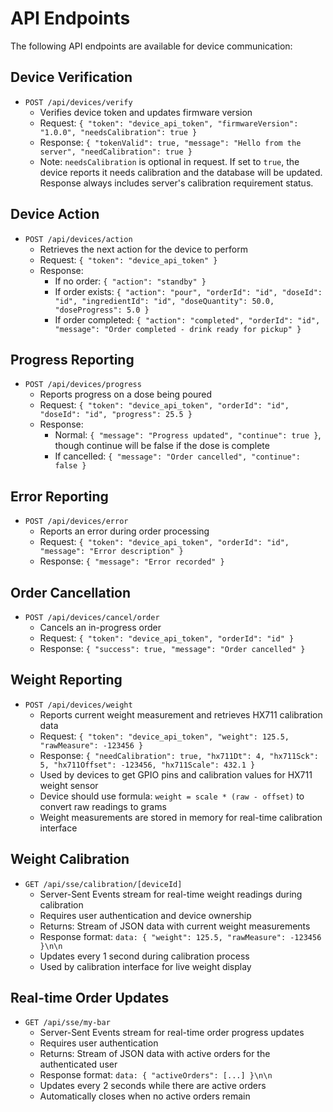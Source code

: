 # API Endpoints

The following API endpoints are available for device communication:

## Device Verification

- `POST /api/devices/verify`
  - Verifies device token and updates firmware version
  - Request: `{ "token": "device_api_token", "firmwareVersion": "1.0.0", "needsCalibration": true }`
  - Response: `{ "tokenValid": true, "message": "Hello from the server", "needCalibration": true }`
  - Note: `needsCalibration` is optional in request. If set to `true`, the device reports it needs calibration and the database will be updated. Response always includes server's calibration requirement status.

## Device Action

- `POST /api/devices/action`
  - Retrieves the next action for the device to perform
  - Request: `{ "token": "device_api_token" }`
  - Response:
    - If no order: `{ "action": "standby" }`
    - If order exists: `{ "action": "pour", "orderId": "id", "doseId": "id", "ingredientId": "id", "doseQuantity": 50.0, "doseProgress": 5.0 }`
    - If order completed: `{ "action": "completed", "orderId": "id", "message": "Order completed - drink ready for pickup" }`

## Progress Reporting

- `POST /api/devices/progress`
  - Reports progress on a dose being poured
  - Request: `{ "token": "device_api_token", "orderId": "id", "doseId": "id", "progress": 25.5 }`
  - Response:
    - Normal: `{ "message": "Progress updated", "continue": true }`, though continue will be false if the dose is complete
    - If cancelled: `{ "message": "Order cancelled", "continue": false }`

## Error Reporting

- `POST /api/devices/error`
  - Reports an error during order processing
  - Request: `{ "token": "device_api_token", "orderId": "id", "message": "Error description" }`
  - Response: `{ "message": "Error recorded" }`

## Order Cancellation

- `POST /api/devices/cancel/order`
  - Cancels an in-progress order
  - Request: `{ "token": "device_api_token", "orderId": "id" }`
  - Response: `{ "success": true, "message": "Order cancelled" }`

## Weight Reporting

- `POST /api/devices/weight`
  - Reports current weight measurement and retrieves HX711 calibration data
  - Request: `{ "token": "device_api_token", "weight": 125.5, "rawMeasure": -123456 }`
  - Response: `{ "needCalibration": true, "hx711Dt": 4, "hx711Sck": 5, "hx711Offset": -123456, "hx711Scale": 432.1 }`
  - Used by devices to get GPIO pins and calibration values for HX711 weight sensor
  - Device should use formula: `weight = scale * (raw - offset)` to convert raw readings to grams
  - Weight measurements are stored in memory for real-time calibration interface

## Weight Calibration

- `GET /api/sse/calibration/[deviceId]`
  - Server-Sent Events stream for real-time weight readings during calibration
  - Requires user authentication and device ownership
  - Returns: Stream of JSON data with current weight measurements
  - Response format: `data: { "weight": 125.5, "rawMeasure": -123456 }\n\n`
  - Updates every 1 second during calibration process
  - Used by calibration interface for live weight display

## Real-time Order Updates

- `GET /api/sse/my-bar`
  - Server-Sent Events stream for real-time order progress updates
  - Requires user authentication
  - Returns: Stream of JSON data with active orders for the authenticated user
  - Response format: `data: { "activeOrders": [...] }\n\n`
  - Updates every 2 seconds while there are active orders
  - Automatically closes when no active orders remain
